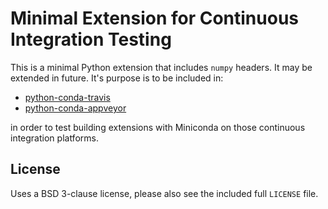 # Minimal Extension for Continuous Integration Testing

This is a minimal Python extension that includes `numpy` headers. It may be
extended in future. It's purpose is to be included in:

* [python-conda-travis](https://github.com/Midnighter/python-conda-travis)
* [python-conda-appveyor](https://github.com/Midnighter/python-conda-appveyor)

in order to test building extensions with Miniconda on those continuous
integration platforms.

## License

Uses a BSD 3-clause license, please also see the included full `LICENSE` file.
